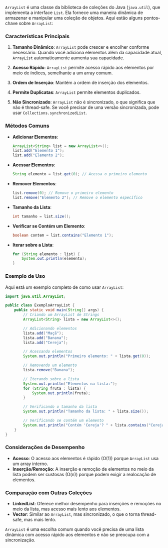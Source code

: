 `ArrayList` é uma classe da biblioteca de coleções do Java (`java.util`), que implementa a interface `List`. Ela fornece uma maneira dinâmica de armazenar e manipular uma coleção de objetos. Aqui estão alguns pontos-chave sobre `ArrayList`:

### Características Principais

1. **Tamanho Dinâmico**: `ArrayList` pode crescer e encolher conforme necessário. Quando você adiciona elementos além da capacidade atual, `ArrayList` automaticamente aumenta sua capacidade.

2. **Acesso Rápido**: `ArrayList` permite acesso rápido aos elementos por meio de índices, semelhante a um array comum.

3. **Ordem de Inserção**: Mantém a ordem de inserção dos elementos.

4. **Permite Duplicatas**: `ArrayList` permite elementos duplicados.

5. **Não Sincronizado**: `ArrayList` não é sincronizado, o que significa que não é thread-safe. Se você precisar de uma versão sincronizada, pode usar `Collections.synchronizedList`.

### Métodos Comuns

- **Adicionar Elementos**:
  ```java
  ArrayList<String> list = new ArrayList<>();
  list.add("Elemento 1");
  list.add("Elemento 2");
  ```

- **Acessar Elementos**:
  ```java
  String elemento = list.get(0); // Acessa o primeiro elemento
  ```

- **Remover Elementos**:
  ```java
  list.remove(0); // Remove o primeiro elemento
  list.remove("Elemento 2"); // Remove o elemento específico
  ```

- **Tamanho da Lista**:
  ```java
  int tamanho = list.size();
  ```

- **Verificar se Contém um Elemento**:
  ```java
  boolean contem = list.contains("Elemento 1");
  ```

- **Iterar sobre a Lista**:
  ```java
  for (String elemento : list) {
      System.out.println(elemento);
  }
  ```

### Exemplo de Uso

Aqui está um exemplo completo de como usar `ArrayList`:

```java
import java.util.ArrayList;

public class ExemploArrayList {
    public static void main(String[] args) {
        // Criando um ArrayList de Strings
        ArrayList<String> lista = new ArrayList<>();

        // Adicionando elementos
        lista.add("Maçã");
        lista.add("Banana");
        lista.add("Cereja");

        // Acessando elementos
        System.out.println("Primeiro elemento: " + lista.get(0));

        // Removendo um elemento
        lista.remove("Banana");

        // Iterando sobre a lista
        System.out.println("Elementos na lista:");
        for (String fruta : lista) {
            System.out.println(fruta);
        }

        // Verificando o tamanho da lista
        System.out.println("Tamanho da lista: " + lista.size());

        // Verificando se contém um elemento
        System.out.println("Contém 'Cereja'? " + lista.contains("Cereja"));
    }
}
```

### Considerações de Desempenho

- **Acesso**: O acesso aos elementos é rápido (O(1)) porque `ArrayList` usa um array interno.
- **Inserção/Remoção**: A inserção e remoção de elementos no meio da lista podem ser custosas (O(n)) porque podem exigir a realocação de elementos.

### Comparação com Outras Coleções

- **LinkedList**: Oferece melhor desempenho para inserções e remoções no meio da lista, mas acesso mais lento aos elementos.
- **Vector**: Similar ao `ArrayList`, mas sincronizado, o que o torna thread-safe, mas mais lento.

`ArrayList` é uma escolha comum quando você precisa de uma lista dinâmica com acesso rápido aos elementos e não se preocupa com a sincronização.